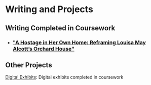 # Writing and Projects 

## Writing Completed in Coursework
* ### ["A Hostage in Her Own Home: Reframing Louisa May Alcott’s Orchard House"](aHostageInHerOwnHome.md)

## Other Projects
[Digital Exhibits](digital-exhibits.md): Digital exhibits completed in coursework
